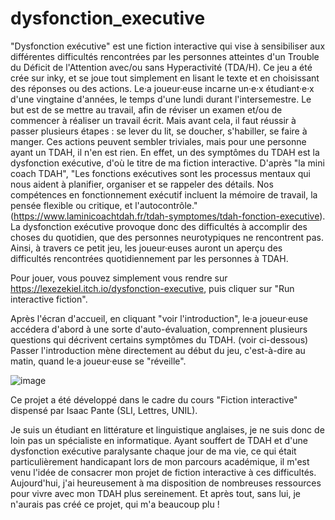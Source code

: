 # dysfonction_executive
"Dysfonction exécutive" est une fiction interactive qui vise à sensibiliser aux différentes difficultés rencontrées par les personnes atteintes d'un Trouble du Déficit de l'Attention avec/ou sans Hyperactivité (TDA/H). Ce jeu a été crée sur inky, et se joue tout simplement en lisant le texte et en choisissant des réponses ou des actions. Le·a joueur·euse incarne un·e·x étudiant·e·x d'une vingtaine d'années, le temps d'une lundi durant l'intersemestre. Le but est de se mettre au travail, afin de réviser un examen et/ou de commencer à réaliser un travail écrit. Mais avant cela, il faut réussir à passer plusieurs étapes : se lever du lit, se doucher, s'habiller, se faire à manger. Ces actions peuvent sembler triviales, mais pour une personne ayant un TDAH, il n'en est rien. En effet, un des symptômes du TDAH est la dysfonction exécutive, d'où le titre de ma fiction interactive. D'après "la mini coach TDAH", "Les fonctions exécutives sont les processus mentaux qui nous aident à planifier, organiser et se rappeler des détails. Nos compétences en fonctionnement exécutif incluent la mémoire de travail, la pensée flexible ou critique, et l'autocontrôle." (https://www.laminicoachtdah.fr/tdah-symptomes/tdah-fonction-executive). La dysfonction exécutive provoque donc des difficultés à accomplir des choses du quotidien, que des personnes neurotypiques ne rencontrent pas. Ainsi, à travers ce petit jeu, les joueur·euses auront un aperçu des difficultés rencontrées quotidiennement par les personnes à TDAH.

Pour jouer, vous pouvez simplement vous rendre sur https://lexezekiel.itch.io/dysfonction-executive, puis cliquer sur "Run interactive fiction".

Après l'écran d'accueil, en cliquant "voir l'introduction", le·a joueur·euse accédera d'abord à une sorte d'auto-évaluation, comprennent plusieurs questions qui décrivent certains symptômes du TDAH. (voir ci-dessous) Passer l'introduction mène directement au début du jeu, c'est-à-dire au matin, quand le·a joueur·euse se "réveille".

![image](https://github.com/user-attachments/assets/b25be01e-e76b-4484-8770-0b6598ac8a9b)

Ce projet a été développé dans le cadre du cours "Fiction interactive" dispensé par Isaac Pante (SLI, Lettres, UNIL).

Je suis un étudiant en littérature et linguistique anglaises, je ne suis donc de loin pas un spécialiste en informatique. Ayant souffert de TDAH et d'une dysfonction exécutive paralysante chaque jour de ma vie, ce qui était particulièrement handicapant lors de mon parcours académique, il m'est venu l'idée de consacrer mon projet de fiction interactive à ces difficultés. Aujourd'hui, j'ai heureusement à ma disposition de nombreuses ressources pour vivre avec mon TDAH plus sereinement. Et après tout, sans lui, je n'aurais pas créé ce projet, qui m'a beaucoup plu !
